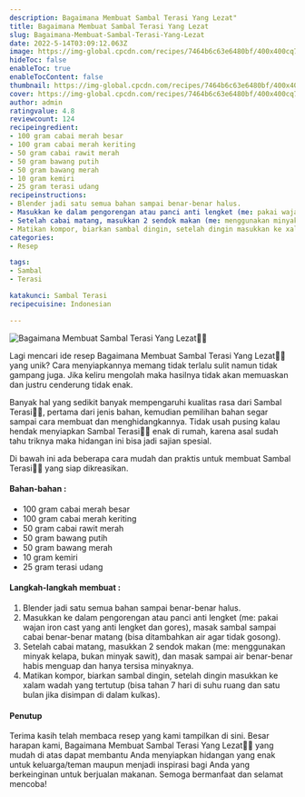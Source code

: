 ```yaml
---
description: Bagaimana Membuat Sambal Terasi Yang Lezat"
title: Bagaimana Membuat Sambal Terasi Yang Lezat
slug: Bagaimana-Membuat-Sambal-Terasi-Yang-Lezat
date: 2022-5-14T03:09:12.063Z
image: https://img-global.cpcdn.com/recipes/7464b6c63e6480bf/400x400cq70/photo.jpg
hideToc: false
enableToc: true
enableTocContent: false
thumbnail: https://img-global.cpcdn.com/recipes/7464b6c63e6480bf/400x400cq70/photo.jpg
cover: https://img-global.cpcdn.com/recipes/7464b6c63e6480bf/400x400cq70/photo.jpg
author: admin
ratingvalue: 4.8
reviewcount: 124
recipeingredient:
- 100 gram cabai merah besar
- 100 gram cabai merah keriting
- 50 gram cabai rawit merah
- 50 gram bawang putih
- 50 gram bawang merah
- 10 gram kemiri
- 25 gram terasi udang
recipeinstructions:
- Blender jadi satu semua bahan sampai benar-benar halus.
- Masukkan ke dalam pengorengan atau panci anti lengket (me: pakai wajan iron cast yang anti lengket dan gores), masak sambal sampai cabai benar-benar matang (bisa ditambahkan air agar tidak gosong).
- Setelah cabai matang, masukkan 2 sendok makan (me: menggunakan minyak kelapa, bukan minyak sawit), dan masak sampai air benar-benar habis menguap dan hanya tersisa minyaknya.
- Matikan kompor, biarkan sambal dingin, setelah dingin masukkan ke xalam wadah yang tertutup (bisa tahan 7 hari di suhu ruang dan satu bulan jika disimpan di dalam kulkas).
categories:
- Resep

tags:
- Sambal
- Terasi

katakunci: Sambal Terasi
recipecuisine: Indonesian

---
```


![Bagaimana Membuat Sambal Terasi Yang Lezat👩‍🍳](https://img-global.cpcdn.com/recipes/7464b6c63e6480bf/400x400cq70/photo.jpg)

Lagi mencari ide resep Bagaimana Membuat Sambal Terasi Yang Lezat👩‍🍳 yang unik? Cara menyiapkannya memang tidak terlalu sulit namun tidak gampang juga. Jika keliru mengolah maka hasilnya tidak akan memuaskan dan justru cenderung tidak enak.

Banyak hal yang sedikit banyak mempengaruhi kualitas rasa dari Sambal Terasi👩‍🍳, pertama dari jenis bahan, kemudian pemilihan bahan segar sampai cara membuat dan menghidangkannya. Tidak usah pusing kalau hendak menyiapkan Sambal Terasi👩‍🍳 enak di rumah, karena asal sudah tahu triknya maka hidangan ini bisa jadi sajian spesial.

Di bawah ini ada beberapa cara mudah dan praktis untuk membuat Sambal Terasi👩‍🍳 yang siap dikreasikan.

<!--inarticleads1-->

#### Bahan-bahan :

- 100 gram cabai merah besar
- 100 gram cabai merah keriting
- 50 gram cabai rawit merah
- 50 gram bawang putih
- 50 gram bawang merah
- 10 gram kemiri
- 25 gram terasi udang

<!--inarticleads2-->

#### Langkah-langkah membuat :

1. Blender jadi satu semua bahan sampai benar-benar halus.
1. Masukkan ke dalam pengorengan atau panci anti lengket (me: pakai wajan iron cast yang anti lengket dan gores), masak sambal sampai cabai benar-benar matang (bisa ditambahkan air agar tidak gosong).
1. Setelah cabai matang, masukkan 2 sendok makan (me: menggunakan minyak kelapa, bukan minyak sawit), dan masak sampai air benar-benar habis menguap dan hanya tersisa minyaknya.
1. Matikan kompor, biarkan sambal dingin, setelah dingin masukkan ke xalam wadah yang tertutup (bisa tahan 7 hari di suhu ruang dan satu bulan jika disimpan di dalam kulkas).

#### Penutup

Terima kasih telah membaca resep yang kami tampilkan di sini. Besar harapan kami, Bagaimana Membuat Sambal Terasi Yang Lezat👩‍🍳 yang mudah di atas dapat membantu Anda menyiapkan hidangan yang enak untuk keluarga/teman maupun menjadi inspirasi bagi Anda yang berkeinginan untuk berjualan makanan. Semoga bermanfaat dan selamat mencoba!
